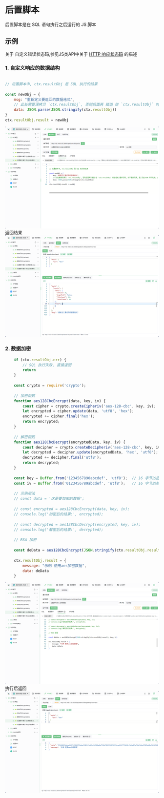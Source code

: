# 后置脚本

后置脚本是在 SQL 语句执行之后运行的 JS 脚本

## 示例

关于 自定义错误状态码,参见JS类API中关于 [HTTP 响应状态码](../../050@语法指南/0020@JSAPI脚本指南.md#HTTP响应状态码) 的描述

### 1. 自定义响应的数据结构

```js

// 后置脚本中, ctx.resultObj 是 SQL 执行的结果

const newObj = {
    msg: "重新定义要返回的数据格式",
    // 此处需要深拷贝 `ctx.resultObj`, 否则后面再 赋值 给 `ctx.resultObj` 时会造成 循环引用, 对于循环引用, 是 无法JSON 序列化的, 会出错
    data: JSON.parse(JSON.stringify(ctx.resultObj))
}
ctx.resultObj.result = newObj

```

![alt text](./images/后置脚本/s_2025-01-03_14-58-12.png)
返回结果
![alt text](./images/后置脚本/s_2025-01-03_14-58-19.png)

### 2. 数据加密

```js
    if (ctx.resultObj.err) {
        // SQL 执行失败, 直接返回
        return
    }

    const crypto = require('crypto');

    // 加密函数
    function aes128CbcEncrypt(data, key, iv) {
        const cipher = crypto.createCipheriv('aes-128-cbc', key, iv);
        let encrypted = cipher.update(data, 'utf8', 'hex');
        encrypted += cipher.final('hex');
        return encrypted;
    }

    // 解密函数
    function aes128CbcDecrypt(encryptedData, key, iv) {
        const decipher = crypto.createDecipheriv('aes-128-cbc', key, iv);
        let decrypted = decipher.update(encryptedData, 'hex', 'utf8');
        decrypted += decipher.final('utf8');
        return decrypted;
    }

    const key = Buffer.from('1234567890abcdef', 'utf8');  // 16 字节的密钥
    const iv = Buffer.from('0123456789abcdef', 'utf8');   // 16 字节的初始化向量

    // 示例用法
    // const data = '这是要加密的数据';

    // const encrypted = aes128CbcEncrypt(data, key, iv);
    // console.log('加密后的结果:', encrypted);

    // const decrypted = aes128CbcDecrypt(encrypted, key, iv);
    // console.log('解密后的结果:', decrypted);

    // RSA 加密

    const deData = aes128CbcEncrypt(JSON.stringify(ctx.resultObj.result), key, iv)

    ctx.resultObj.result = {
        message: "示例 使用aes加密数据",
        data: deData
    }
```

![alt text](./images/后置脚本/s_2025-01-03_15-00-53.png)
执行后返回
![alt text](./images/后置脚本/s_2025-01-03_15-01-02.png)
